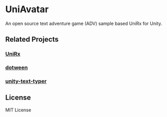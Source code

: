 # UniAvatar

An open source text adventure game (ADV) sample based UniRx for Unity.

## Related Projects

### [UniRx](https://github.com/neuecc/UniRx)

### [dotween](https://github.com/Demigiant/dotween)

### [unity-text-typer](https://github.com/redbluegames/unity-text-typer)

## License

MIT License
